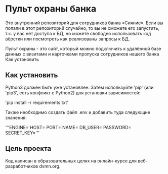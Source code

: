 # Пульт охраны банка
Это внутренний репозиторий для сотрудников банка «Сияние». Если вы попали в этот репозиторий случайно, то вы не сможете его запустить, т.к. у вас нет доступа к БД, но можете свободно использовать код вёрстки или посмотреть как реализованы запросы к БД.

Пульт охраны - это сайт, который можно подключить к удалённой базе данных с визитами и карточками пропуска сотрудников нашего банка
Как установить

## Как установить

Python3 должен быть уже установлен. Затем используйте 'pip' (или 'pip3', есть конфликт с Python2) для установки зависимостей:

'pip install -r requirements.txt'

Также необходимо создать файл .env и добавить туда следующие значения:

'''ENGINE=
HOST=
PORT=
NAME=
DB_USER=
PASSWORD=
SECRET_KEY='''
## Цель проекта

Код написан в образовательных целях на онлайн-курсе для веб-разработчиков dvmn.org.
